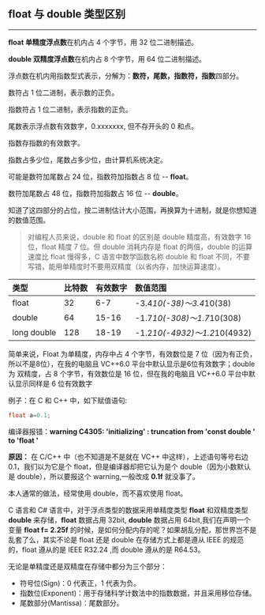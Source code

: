 ## float 与 double 类型区别

---

**float 单精度浮点数**在机内占 4 个字节，用 32 位二进制描述。

**double 双精度浮点数**在机内占 8 个字节，用 64 位二进制描述。

浮点数在机内用指数型式表示，分解为：**数符，尾数，指数符，指数**四部分。

数符占 1 位二进制，表示数的正负。

指数符占 1 位二进制，表示指数的正负。

尾数表示浮点数有效数字，0.xxxxxxx, 但不存开头的 0 和点。

指数存指数的有效数字。

指数占多少位，尾数占多少位，由计算机系统决定。

可能是数符加尾数占 24 位，指数符加指数占 8 位 -- **float**。

数符加尾数占 48 位，指数符加指数占 16 位 -- **double**。

知道了这四部分的占位，按二进制估计大小范围，再换算为十进制，就是你想知道的数值范围。

> 对编程人员来说，double 和 float 的区别是 double 精度高，有效数字 16 位，float 精度 7 位。但 double 消耗内存是 float 的两倍，double 的运算速度比 float 慢得多，C 语言中数学函数名称 double 和 float 不同，不要写错，能用单精度时不要用双精度（以省内存，加快运算速度）。

| 类型        | 比特数 | 有效数字 | 数值范围                     |
| :---------- | :----- | :------- | :--------------------------- |
| float       | 32     | 6-7      | -3.4*10(-38)～3.4*10(38)     |
| double      | 64     | 15-16    | -1.7*10(-308)～1.7*10(308)   |
| long double | 128    | 18-19    | -1.2*10(-4932)～1.2*10(4932) |

简单来说，Float 为单精度，内存中占 4 个字节，有效数位是 7 位（因为有正负，所以不是8位），在我的电脑且 VC++6.0 平台中默认显示是6位有效数字；double为 双精度，占 8 个字节，有效数位是 16 位，但在我的电脑且 VC++6.0 平台中默认显示同样是 6 位有效数字

例子：在 C 和 C++ 中，如下赋值语句:

```c
float a=0.1; 
```

编译器报错：**warning C4305: 'initializing' : truncation from 'const double ' to 'float '**

**原因：** 在 C/C++ 中（也不知道是不是就在 VC++ 中这样），上述语句等号右边 0.1，我们以为它是个 float，但是编译器却把它认为是个 double（因为小数默认是 double），所以要报这个 warning,一般改成 **0.1f** 就没事了。

本人通常的做法，经常使用 double，而不喜欢使用 float。

C 语言和 C# 语言中，对于浮点类型的数据采用单精度类型 **float** 和双精度类型 **double** 来存储，**float** 数据占用 32bit, **double** 数据占用 64bit,我们在声明一个变量 **float f= 2.25f** 的时候，是如何分配内存的呢？如果胡乱分配，那世界岂不是乱套了么，其实不论是 float 还是 double 在存储方式上都是遵从 IEEE 的规范 的，float 遵从的是 IEEE R32.24 ,而 double 遵从的是 R64.53。

无论是单精度还是双精度在存储中都分为三个部分：

- 符号位(Sign)：0 代表正，1 代表为负。
- 指数位(Exponent)：用于存储科学计数法中的指数数据，并且采用移位存储。
- 尾数部分(Mantissa)：尾数部分。

